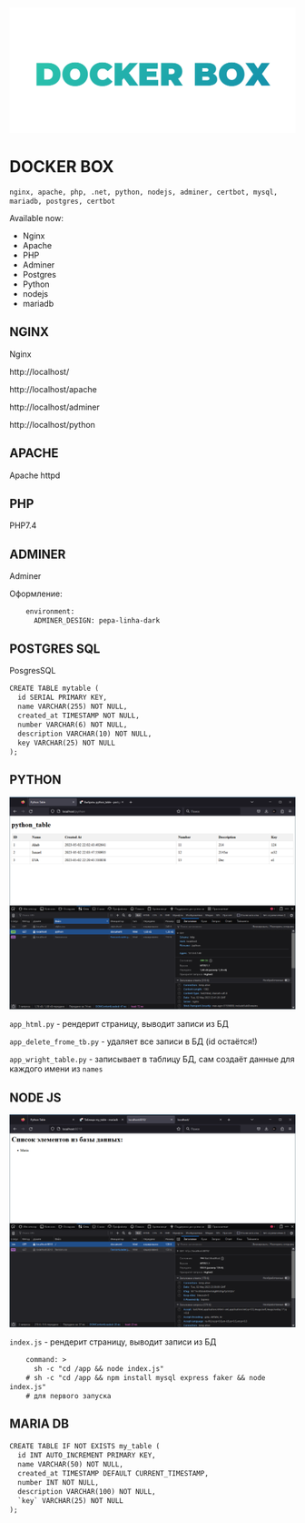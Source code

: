 ![](gitcontent/app_title_text.png)
# DOCKER BOX

```
nginx, apache, php, .net, python, nodejs, adminer, certbot, mysql, mariadb, postgres, certbot
```

Available now:
- Nginx
- Apache
- PHP
- Adminer
- Postgres
- Python
- nodejs 
- mariadb 

## NGINX

Nginx

http://localhost/

http://localhost/apache

http://localhost/adminer

http://localhost/python

## APACHE

Apache httpd

## PHP 

PHP7.4

## ADMINER

Adminer 

Оформление:
```
    environment:
      ADMINER_DESIGN: pepa-linha-dark
```

## POSTGRES SQL

PosgresSQL
```
CREATE TABLE mytable (
  id SERIAL PRIMARY KEY,
  name VARCHAR(255) NOT NULL,
  created_at TIMESTAMP NOT NULL,
  number VARCHAR(6) NOT NULL,
  description VARCHAR(10) NOT NULL,
  key VARCHAR(25) NOT NULL
);
```

## PYTHON 

![](gitcontent/docker_box_python-app.png)

`app_html.py` - рендерит страницу, выводит записи из БД

`app_delete_frome_tb.py` - удаляет все записи в БД (id остаётся!)

`app_wright_table.py` - записывает в таблицу БД, сам создаёт данные для каждого имени из `names`

## NODE JS 

![](gitcontent/docker_box_node-app.png)

`index.js` - рендерит страницу, выводит записи из БД

```
    command: >
      sh -c "cd /app && node index.js"
    # sh -c "cd /app && npm install mysql express faker && node index.js"
    # для первого запуска
```

## MARIA DB 

```
CREATE TABLE IF NOT EXISTS my_table (
  id INT AUTO_INCREMENT PRIMARY KEY,
  name VARCHAR(50) NOT NULL,
  created_at TIMESTAMP DEFAULT CURRENT_TIMESTAMP,
  number INT NOT NULL,
  description VARCHAR(100) NOT NULL,
  `key` VARCHAR(25) NOT NULL
);
```